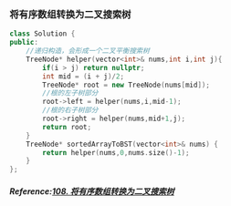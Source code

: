 ### 将有序数组转换为二叉搜索树
```cpp
class Solution {
public: 
	//递归构造，会形成一个二叉平衡搜索树
    TreeNode* helper(vector<int>& nums,int i,int j){
        if(i > j) return nullptr;
        int mid = (i + j)/2;
        TreeNode* root = new TreeNode(nums[mid]);
        //根的左子树部分
        root->left = helper(nums,i,mid-1);
        //根的右子树部分
        root->right = helper(nums,mid+1,j);
        return root;
    }
    TreeNode* sortedArrayToBST(vector<int>& nums) {
        return helper(nums,0,nums.size()-1);
    }
};
```

##### Reference:[108. 将有序数组转换为二叉搜索树](https://leetcode.cn/problems/convert-sorted-array-to-binary-search-tree/)